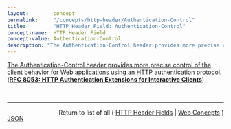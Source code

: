 ```yaml
---
layout:        concept
permalink:     "/concepts/http-header/Authentication-Control"
title:         "HTTP Header Field: Authentication-Control"
concept-name:  HTTP Header Field
concept-value: Authentication-Control
description: "The Authentication-Control header provides more precise control of the client behavior for Web applications using an HTTP authentication protocol."
---
```


[The Authentication-Control header provides more precise control of the client behavior for Web applications using an HTTP authentication protocol.](https://datatracker.ietf.org/doc/html/rfc8053#section-4 "Read documentation for HTTP Header Field &#34;Authentication-Control&#34;") (**[RFC 8053: HTTP Authentication Extensions for Interactive Clients](/specs/IETF/RFC/8053 "This document specifies extensions for the HTTP authentication framework for interactive clients. Currently, fundamental features of HTTP-level authentication are insufficient for complex requirements of various Web-based applications. This forces these applications to implement their own authentication frameworks by means such as HTML forms, which becomes one of the hurdles against introducing secure authentication mechanisms handled jointly by servers and user agents. The extended framework fills gaps between Web application requirements and HTTP authentication provisions to solve the above problems, while maintaining compatibility with existing Web and non-Web uses of HTTP authentication.")**)

<br/>
<hr/>

<p style="float : left"><a href="./Authentication-Control.json" title="JSON representing this particular Web Concept value">JSON</a></p>
<p style="text-align: right">Return to list of all ( <a href="../http-header/">HTTP Header Fields</a> | <a href="../">Web Concepts</a> )</p>
